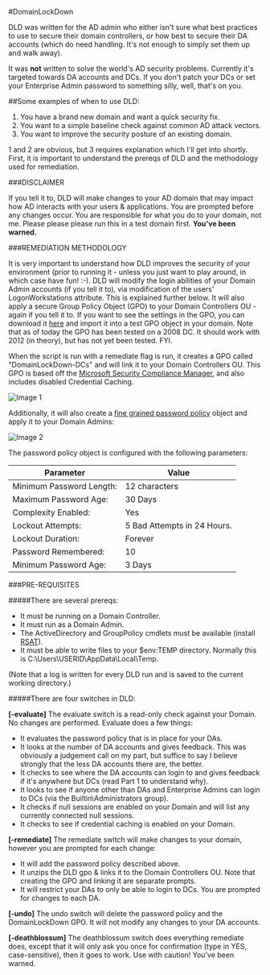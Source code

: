 #DomainLockDown

DLD was written for the AD admin who either isn't sure what best practices to use to secure their domain controllers, or how best to secure their DA accounts (which do need handling. It's not enough to simply set them up and walk away). 

It was __not__ written to solve the world's AD security problems. Currently it's targeted towards DA accounts and DCs. If you don't patch your DCs or set your Enterprise Admin password to something silly, well, that's on you.

##Some examples of when to use DLD:

1. You have a brand new domain and want a quick security fix.
2. You want to a simple baseline check against common AD attack vectors.
3. You want to improve the security posture of an existing domain.

1 and 2 are obvious, but 3 requires explanation which I'll get into shortly. First, it is important to understand the prereqs of DLD and the methodology used for remediation.

###DISCLAIMER

If you tell it to, DLD will make changes to your AD domain that may impact how AD interacts with your users & applications. You are prompted before any changes occur. You are responsible for what you do to your domain, not me. Please please please run this in a test domain first. __You've been warned.__

###REMEDIATION METHODOLOGY

It is very important to understand how DLD improves the security of your environment (prior to running it - unless you just want to play around, in which case have fun! :-). DLD will modify the login abilities of your Domain Admin accounts (if you tell it to), via modification of the users' LogonWorkstations attribute. This is explained further below. It will also apply a secure Group Policy Object (GPO) to your Domain Controllers OU - again if you tell it to. If you want to see the settings in the GPO, you can download it [here](https://github.com/curi0usJack/activedirectory/raw/master/DomainLockDown/GPOs/DomainLockDown-2008DCs.zip "Download GPO") and import it into a test GPO object in your domain. Note that as of today the GPO has been tested on a 2008 DC. It should work with 2012 (in theory), but has not yet been tested. FYI.


When the script is run with a remediate flag is run, it creates a GPO called "DomainLockDown-DCs" and will link it to your Domain Controllers OU. This GPO is based off the [Microsoft Security Compliance Manager](http://www.microsoft.com/en-us/download/details.aspx?id=16776 "Download Microsoft Security Compliance Manager"), and also includes disabled Credential Caching.

![Image 1](http://i.imgur.com/BLxA7VK.jpg "Image 1")


Additionally, it will also create a [fine grained password policy](http://technet.microsoft.com/en-us/library/cc770394(v=ws.10).aspx "AD DS: Fine-Grained Password Policies") object and apply it to your Domain Admins:

![Image 2](http://i.imgur.com/9qYHuNf.png "Image 2")


The password policy object is configured with the following parameters:

Parameter | Value
| --- | --- |
| Minimum Password Length: | 12 characters |
| Maximum Password Age:    | 30 Days |
| Complexity Enabled:      | Yes |
| Lockout Attempts:        | 5 Bad Attempts in 24 Hours. |
| Lockout Duration:        | Forever |
| Password Remembered:     | 10 |
| Minimum Password Age:    | 3 Days |
 

###PRE-REQUISITES

#####There are several prereqs:

+ It must be running on a Domain Controller.
+ It must run as a Domain Admin.
+ The ActiveDirectory and GroupPolicy cmdlets must be available (install [RSAT](http://www.microsoft.com/en-us/download/details.aspx?id=7887 "http://www.microsoft.com/en-us/download/details.aspx?id=7887")).
+ It must be able to write files to your $env:TEMP directory. Normally this is C:\Users\USERID\AppData\Local\Temp. 

(Note that a log is written for every DLD run and is saved to the current working directory.)

#####There are four switches in DLD:

__[-evaluate]__  The evaluate switch is a read-only check against your Domain. No changes are performed. Evaluate does a few things:
+ It evaluates the password policy that is in place for your DAs.
+ It looks at the number of DA accounts and gives feedback. This was obviously a judgement call on my part, but suffice to say I believe strongly that the less DA accounts there are, the better.
+ It checks to see where the DA accounts can login to and gives feedback if it's anywhere but DCs (read Part 1 to understand why).
+ It looks to see if anyone other than DAs and Enterprise Admins can login to DCs (via the Builtin\Administrators group). 
+ It checks if null sessions are enabled on your Domain and will list any currently connected null sessions.
+ It checks to see if credential caching is enabled on your Domain.


__[-remediate]__  The remediate switch will make changes to your domain, however you are prompted for each change:
+ It will add the password policy described above.
+ It unzips the DLD gpo & links it to the Domain Controllers OU. Note that creating the GPO and linking it are separate prompts. 
+ It will restrict your DAs to only be able to login to DCs. You are prompted for changes to each DA.

__[-undo]__  The undo switch will delete the password policy and the DomainLockDown GPO. It will not modify any changes to your DA accounts.

__[-deathblossum]__  The deathblossum switch does everything remediate does, except that it will only ask you once for confirmation (type in YES, case-sensitive), then it goes to work. Use with caution! You've been warned.

